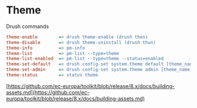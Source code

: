 # Theme

Drush commands

```ini
theme-enable        => drush theme-enable (drush then)
theme-disable       => drush theme-uninstall (drush thun)
theme-info          => pm-info
theme-list          => pm-list --type=theme
theme-list-enabled  => pm-list --type=theme --status=enabled
theme-set-default   => drush config-set system.theme default [theme_name] 
theme-set-admin     => drush config-set system.theme admin [theme_name] 
theme-status        => status theme
```









[https://github.com/ec-europa/toolkit/blob/release/8.x/docs/building-assets.md](https://github.com/ec-europa/toolkit/blob/release/8.x/docs/building-assets.md)
